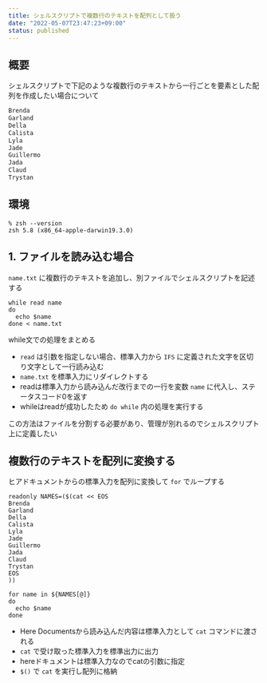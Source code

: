 ```yaml
---
title: シェルスクリプトで複数行のテキストを配列として扱う
date: "2022-05-07T23:47:23+09:00"
status: published
---
```


## 概要

シェルスクリプトで下記のような複数行のテキストから一行ごとを要素とした配列を作成したい場合について

```txt
Brenda
Garland
Della
Calista
Lyla
Jade
Guillermo
Jada
Claud
Trystan
```

## 環境

```shell
% zsh --version
zsh 5.8 (x86_64-apple-darwin19.3.0)
```

## 1. ファイルを読み込む場合

`name.txt` に複数行のテキストを追加し、別ファイルでシェルスクリプトを記述する

```shell
while read name
do
  echo $name
done < name.txt
```

while文での処理をまとめる

- `read` は引数を指定しない場合、標準入力から `IFS` に定義された文字を区切り文字として一行読み込む
- `name.txt` を標準入力にリダイレクトする
- readは標準入力から読み込んだ改行までの一行を変数 `name` に代入し、ステータスコード0を返す
- whileはreadが成功したため `do while` 内の処理を実行する

この方法はファイルを分割する必要があり、管理が別れるのでシェルスクリプト上に定義したい

## 複数行のテキストを配列に変換する

ヒアドキュメントからの標準入力を配列に変換して `for` でループする

```shell
readonly NAMES=($(cat << EOS
Brenda
Garland
Della
Calista
Lyla
Jade
Guillermo
Jada
Claud
Trystan
EOS
))

for name in ${NAMES[@]}
do
  echo $name
done
```

- Here Documentsから読み込んだ内容は標準入力として `cat` コマンドに渡される
- `cat` で受け取った標準入力を標準出力に出力
- hereドキュメントは標準入力なのでcatの引数に指定
- `$()` で `cat` を実行し配列に格納
